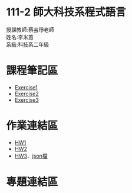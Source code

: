 # 111-2 師大科技系程式語言
授課教師:蔡芸琤老師  
姓名:李米蕙  
系級:科技系二年級  
# 課程筆記區  
- [Exercise1](https://github.com/miilearn/111-2PL/blob/main/Task1.ipynb)
- [Exercise2](https://github.com/miilearn/111-2PL/blob/main/Task2.ipynb)
- [Exercise3](https://github.com/miilearn/111-2PL/blob/main/Task3.ipynb)
# 作業連結區  
- [HW1](https://github.com/miilearn/111-2PL/blob/main/HW1.ipynb)
- [HW2](https://github.com/miilearn/111-2PL/blob/main/HW2.ipynb)
- [HW3](https://github.com/miilearn/111-2PL/blob/main/HW3.ipynb)、[json檔](https://github.com/miilearn/111-2PL/blob/main/korea_travel.json)
# 專題連結區  
